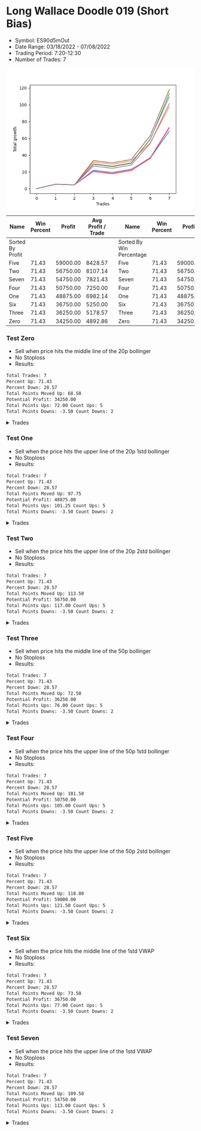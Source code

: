 # Long Wallace Doodle 019 (Short Bias)
- Symbol: ES90d5mOut
- Date Range: 03/18/2022 - 07/08/2022
- Trading Period: 7:20-12:30
- Number of Trades: 7

![Plot](LongWallaceDoodle019ES90d5mOut(ShortBias).png)

| Name | Win Percent | Profit | Avg Profit / Trade |     | Name | Win Percent | Profit | Avg Profit / Trade |
| ---- | ----------- | ------ | ------------------ | --- | ---- | ----------- | ------ | ------------------ |
| Sorted By <br> Profit | | | | | Sorted By <br> Win Percentage ||||
| Five | 71.43 | 59000.00 | 8428.57 |     | Five | 71.43 | 59000.00 | 8428.57 |
| Two | 71.43 | 56750.00 | 8107.14 |     | Two | 71.43 | 56750.00 | 8107.14 |
| Seven | 71.43 | 54750.00 | 7821.43 |     | Seven | 71.43 | 54750.00 | 7821.43 |
| Four | 71.43 | 50750.00 | 7250.00 |     | Four | 71.43 | 50750.00 | 7250.00 |
| One | 71.43 | 48875.00 | 6982.14 |     | One | 71.43 | 48875.00 | 6982.14 |
| Six | 71.43 | 36750.00 | 5250.00 |     | Six | 71.43 | 36750.00 | 5250.00 |
| Three | 71.43 | 36250.00 | 5178.57 |     | Three | 71.43 | 36250.00 | 5178.57 |
| Zero | 71.43 | 34250.00 | 4892.86 |     | Zero | 71.43 | 34250.00 | 4892.86 |

### Test Zero
* Sell when price hits the middle line of the 20p bollinger
* No Stoploss
* Results:
```
Total Trades: 7
Percent Up: 71.43
Percent Down: 28.57
Total Points Moved Up: 68.50
Potential Profit: 34250.00
Total Points Ups: 72.00 Count Ups: 5
Total Points Downs: -3.50 Count Downs: 2
```

<details><summary>Trades</summary>

<code>In: 2022-03-23 10:30:00		Out: 2022-03-23 11:00:55		Total Position Time: 30:55		Total Move Up: 5.25		Total to Date: 5.25</code> <br />
<code>In: 2022-03-23 10:45:00		Out: 2022-03-23 11:15:55		Total Position Time: 30:55		Total Move Up: -0.75		Total to Date: 4.50</code> <br />
<code>In: 2022-04-06 11:20:00		Out: 2022-04-06 11:32:35		Total Position Time: 12:35		Total Move Up: 17.50		Total to Date: 22.00</code> <br />
<code>In: 2022-04-18 08:30:00		Out: 2022-04-18 09:00:55		Total Position Time: 30:55		Total Move Up: -2.75		Total to Date: 19.25</code> <br />
<code>In: 2022-06-08 09:45:00		Out: 2022-06-08 10:15:55		Total Position Time: 30:55		Total Move Up: 4.00		Total to Date: 23.25</code> <br />
<code>In: 2022-06-15 11:10:00		Out: 2022-06-15 11:17:05		Total Position Time: 07:05		Total Move Up: 13.25		Total to Date: 36.50</code> <br />
<code>In: 2022-06-15 11:35:00		Out: 2022-06-15 11:38:10		Total Position Time: 03:10		Total Move Up: 32.00		Total to Date: 68.50</code> <br />


</details>

### Test One
* Sell when the price hits the upper line of the 20p 1std bollinger
* No Stoploss
* Results:
```
Total Trades: 7
Percent Up: 71.43
Percent Down: 28.57
Total Points Moved Up: 97.75
Potential Profit: 48875.00
Total Points Ups: 101.25 Count Ups: 5
Total Points Downs: -3.50 Count Downs: 2
```

<details><summary>Trades</summary>

<code>In: 2022-03-23 10:30:00		Out: 2022-03-23 11:00:55		Total Position Time: 30:55		Total Move Up: 5.25		Total to Date: 5.25</code> <br />
<code>In: 2022-03-23 10:45:00		Out: 2022-03-23 11:15:55		Total Position Time: 30:55		Total Move Up: -0.75		Total to Date: 4.50</code> <br />
<code>In: 2022-04-06 11:20:00		Out: 2022-04-06 11:34:05		Total Position Time: 14:05		Total Move Up: 27.25		Total to Date: 31.75</code> <br />
<code>In: 2022-04-18 08:30:00		Out: 2022-04-18 09:00:55		Total Position Time: 30:55		Total Move Up: -2.75		Total to Date: 29.00</code> <br />
<code>In: 2022-06-08 09:45:00		Out: 2022-06-08 10:15:55		Total Position Time: 30:55		Total Move Up: 4.00		Total to Date: 33.00</code> <br />
<code>In: 2022-06-15 11:10:00		Out: 2022-06-15 11:38:55		Total Position Time: 28:55		Total Move Up: 21.50		Total to Date: 54.50</code> <br />
<code>In: 2022-06-15 11:35:00		Out: 2022-06-15 11:38:55		Total Position Time: 03:55		Total Move Up: 43.25		Total to Date: 97.75</code> <br />


</details>

### Test Two
* Sell when the price hits the upper line of the 20p 2std bollinger
* No Stoploss
* Results:
```
Total Trades: 7
Percent Up: 71.43
Percent Down: 28.57
Total Points Moved Up: 113.50
Potential Profit: 56750.00
Total Points Ups: 117.00 Count Ups: 5
Total Points Downs: -3.50 Count Downs: 2
```

<details><summary>Trades</summary>

<code>In: 2022-03-23 10:30:00		Out: 2022-03-23 11:00:55		Total Position Time: 30:55		Total Move Up: 5.25		Total to Date: 5.25</code> <br />
<code>In: 2022-03-23 10:45:00		Out: 2022-03-23 11:15:55		Total Position Time: 30:55		Total Move Up: -0.75		Total to Date: 4.50</code> <br />
<code>In: 2022-04-06 11:20:00		Out: 2022-04-06 11:50:55		Total Position Time: 30:55		Total Move Up: 24.50		Total to Date: 29.00</code> <br />
<code>In: 2022-04-18 08:30:00		Out: 2022-04-18 09:00:55		Total Position Time: 30:55		Total Move Up: -2.75		Total to Date: 26.25</code> <br />
<code>In: 2022-06-08 09:45:00		Out: 2022-06-08 10:15:55		Total Position Time: 30:55		Total Move Up: 4.00		Total to Date: 30.25</code> <br />
<code>In: 2022-06-15 11:10:00		Out: 2022-06-15 11:40:55		Total Position Time: 30:55		Total Move Up: 28.50		Total to Date: 58.75</code> <br />
<code>In: 2022-06-15 11:35:00		Out: 2022-06-15 11:41:00		Total Position Time: 06:00		Total Move Up: 54.75		Total to Date: 113.50</code> <br />


</details>

### Test Three
* Sell when price hits the middle line of the 50p bollinger
* No Stoploss
* Results:
```
Total Trades: 7
Percent Up: 71.43
Percent Down: 28.57
Total Points Moved Up: 72.50
Potential Profit: 36250.00
Total Points Ups: 76.00 Count Ups: 5
Total Points Downs: -3.50 Count Downs: 2
```

<details><summary>Trades</summary>

<code>In: 2022-03-23 10:30:00		Out: 2022-03-23 11:00:55		Total Position Time: 30:55		Total Move Up: 5.25		Total to Date: 5.25</code> <br />
<code>In: 2022-03-23 10:45:00		Out: 2022-03-23 11:15:55		Total Position Time: 30:55		Total Move Up: -0.75		Total to Date: 4.50</code> <br />
<code>In: 2022-04-06 11:20:00		Out: 2022-04-06 11:32:15		Total Position Time: 12:15		Total Move Up: 16.00		Total to Date: 20.50</code> <br />
<code>In: 2022-04-18 08:30:00		Out: 2022-04-18 09:00:55		Total Position Time: 30:55		Total Move Up: -2.75		Total to Date: 17.75</code> <br />
<code>In: 2022-06-08 09:45:00		Out: 2022-06-08 10:15:55		Total Position Time: 30:55		Total Move Up: 4.00		Total to Date: 21.75</code> <br />
<code>In: 2022-06-15 11:10:00		Out: 2022-06-15 11:38:45		Total Position Time: 28:45		Total Move Up: 14.50		Total to Date: 36.25</code> <br />
<code>In: 2022-06-15 11:35:00		Out: 2022-06-15 11:38:45		Total Position Time: 03:45		Total Move Up: 36.25		Total to Date: 72.50</code> <br />


</details>

### Test Four
* Sell when the price hits the upper line of the 50p 1std bollinger
* No Stoploss
* Results:
```
Total Trades: 7
Percent Up: 71.43
Percent Down: 28.57
Total Points Moved Up: 101.50
Potential Profit: 50750.00
Total Points Ups: 105.00 Count Ups: 5
Total Points Downs: -3.50 Count Downs: 2
```

<details><summary>Trades</summary>

<code>In: 2022-03-23 10:30:00		Out: 2022-03-23 11:00:55		Total Position Time: 30:55		Total Move Up: 5.25		Total to Date: 5.25</code> <br />
<code>In: 2022-03-23 10:45:00		Out: 2022-03-23 11:15:55		Total Position Time: 30:55		Total Move Up: -0.75		Total to Date: 4.50</code> <br />
<code>In: 2022-04-06 11:20:00		Out: 2022-04-06 11:32:45		Total Position Time: 12:45		Total Move Up: 22.50		Total to Date: 27.00</code> <br />
<code>In: 2022-04-18 08:30:00		Out: 2022-04-18 09:00:55		Total Position Time: 30:55		Total Move Up: -2.75		Total to Date: 24.25</code> <br />
<code>In: 2022-06-08 09:45:00		Out: 2022-06-08 10:15:55		Total Position Time: 30:55		Total Move Up: 4.00		Total to Date: 28.25</code> <br />
<code>In: 2022-06-15 11:10:00		Out: 2022-06-15 11:39:00		Total Position Time: 29:00		Total Move Up: 25.75		Total to Date: 54.00</code> <br />
<code>In: 2022-06-15 11:35:00		Out: 2022-06-15 11:39:00		Total Position Time: 04:00		Total Move Up: 47.50		Total to Date: 101.50</code> <br />


</details>

### Test Five
* Sell when the price hits the upper line of the 50p 2std bollinger
* No Stoploss
* Results:
```
Total Trades: 7
Percent Up: 71.43
Percent Down: 28.57
Total Points Moved Up: 118.00
Potential Profit: 59000.00
Total Points Ups: 121.50 Count Ups: 5
Total Points Downs: -3.50 Count Downs: 2
```

<details><summary>Trades</summary>

<code>In: 2022-03-23 10:30:00		Out: 2022-03-23 11:00:55		Total Position Time: 30:55		Total Move Up: 5.25		Total to Date: 5.25</code> <br />
<code>In: 2022-03-23 10:45:00		Out: 2022-03-23 11:15:55		Total Position Time: 30:55		Total Move Up: -0.75		Total to Date: 4.50</code> <br />
<code>In: 2022-04-06 11:20:00		Out: 2022-04-06 11:34:25		Total Position Time: 14:25		Total Move Up: 29.00		Total to Date: 33.50</code> <br />
<code>In: 2022-04-18 08:30:00		Out: 2022-04-18 09:00:55		Total Position Time: 30:55		Total Move Up: -2.75		Total to Date: 30.75</code> <br />
<code>In: 2022-06-08 09:45:00		Out: 2022-06-08 10:15:55		Total Position Time: 30:55		Total Move Up: 4.00		Total to Date: 34.75</code> <br />
<code>In: 2022-06-15 11:10:00		Out: 2022-06-15 11:40:55		Total Position Time: 30:55		Total Move Up: 28.50		Total to Date: 63.25</code> <br />
<code>In: 2022-06-15 11:35:00		Out: 2022-06-15 11:41:00		Total Position Time: 06:00		Total Move Up: 54.75		Total to Date: 118.00</code> <br />


</details>

### Test Six
* Sell when the price hits the middle line of the 1std VWAP
* No Stoploss
* Results:
```
Total Trades: 7
Percent Up: 71.43
Percent Down: 28.57
Total Points Moved Up: 73.50
Potential Profit: 36750.00
Total Points Ups: 77.00 Count Ups: 5
Total Points Downs: -3.50 Count Downs: 2
```

<details><summary>Trades</summary>

<code>In: 2022-03-23 10:30:00		Out: 2022-03-23 11:00:55		Total Position Time: 30:55		Total Move Up: 5.25		Total to Date: 5.25</code> <br />
<code>In: 2022-03-23 10:45:00		Out: 2022-03-23 11:15:55		Total Position Time: 30:55		Total Move Up: -0.75		Total to Date: 4.50</code> <br />
<code>In: 2022-04-06 11:20:00		Out: 2022-04-06 11:32:25		Total Position Time: 12:25		Total Move Up: 17.00		Total to Date: 21.50</code> <br />
<code>In: 2022-04-18 08:30:00		Out: 2022-04-18 09:00:55		Total Position Time: 30:55		Total Move Up: -2.75		Total to Date: 18.75</code> <br />
<code>In: 2022-06-08 09:45:00		Out: 2022-06-08 10:15:55		Total Position Time: 30:55		Total Move Up: 4.00		Total to Date: 22.75</code> <br />
<code>In: 2022-06-15 11:10:00		Out: 2022-06-15 11:38:45		Total Position Time: 28:45		Total Move Up: 14.50		Total to Date: 37.25</code> <br />
<code>In: 2022-06-15 11:35:00		Out: 2022-06-15 11:38:45		Total Position Time: 03:45		Total Move Up: 36.25		Total to Date: 73.50</code> <br />


</details>

### Test Seven
* Sell when the price hits the upper line of the 1std VWAP
* No Stoploss
* Results:
```
Total Trades: 7
Percent Up: 71.43
Percent Down: 28.57
Total Points Moved Up: 109.50
Potential Profit: 54750.00
Total Points Ups: 113.00 Count Ups: 5
Total Points Downs: -3.50 Count Downs: 2
```

<details><summary>Trades</summary>

<code>In: 2022-03-23 10:30:00		Out: 2022-03-23 11:00:55		Total Position Time: 30:55		Total Move Up: 5.25		Total to Date: 5.25</code> <br />
<code>In: 2022-03-23 10:45:00		Out: 2022-03-23 11:15:55		Total Position Time: 30:55		Total Move Up: -0.75		Total to Date: 4.50</code> <br />
<code>In: 2022-04-06 11:20:00		Out: 2022-04-06 11:32:55		Total Position Time: 12:55		Total Move Up: 25.00		Total to Date: 29.50</code> <br />
<code>In: 2022-04-18 08:30:00		Out: 2022-04-18 09:00:55		Total Position Time: 30:55		Total Move Up: -2.75		Total to Date: 26.75</code> <br />
<code>In: 2022-06-08 09:45:00		Out: 2022-06-08 10:15:55		Total Position Time: 30:55		Total Move Up: 4.00		Total to Date: 30.75</code> <br />
<code>In: 2022-06-15 11:10:00		Out: 2022-06-15 11:40:55		Total Position Time: 30:55		Total Move Up: 28.50		Total to Date: 59.25</code> <br />
<code>In: 2022-06-15 11:35:00		Out: 2022-06-15 11:40:55		Total Position Time: 05:55		Total Move Up: 50.25		Total to Date: 109.50</code> <br />


</details>